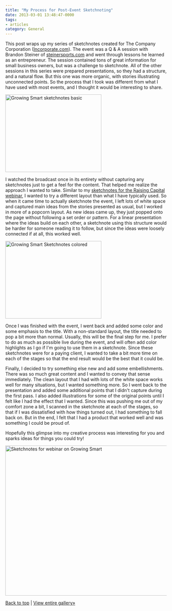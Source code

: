 ```yaml
---
title: "My Process for Post-Event Sketchnoting"
date: 2013-03-01 13:48:47-0000
tags:
- articles
category: General
---
```


This post wraps up my series of sketchnotes created for The Company Corporation (<a href="http://www.incorporate.com" title="The Company Corporation">Incorporate.com</a>). The event was a Q &amp; A session with Brandon Steiner of <a href="http://www.steinersports.com/" title="Steiner Sports" target="_blank">steinersports.com</a> and went through lessons he learned as an entrepreneur. The session contained tons of great information for small business owners, but was a challenge to sketchnote. All of the other sessions in this series were prepared presentations, so they had a structure, and a natural flow. But this one was more organic, with stories illustrating unconnected points. So the process that I took was different from what I have used with most events, and I thought it would be interesting to share.

<a href="http://benjaminsnorris.files.wordpress.com/2013/02/steiner-sketchnotes-basic.jpg"><img src="http://benjaminsnorris.files.wordpress.com/2013/02/steiner-sketchnotes-basic.jpg?w=300" alt="Growing Smart sketchnotes basic" width="300" height="242" class="alignright size-medium wp-image-974" /></a>

I watched the broadcast once in its entirety without capturing any sketchnotes just to get a feel for the content. That helped me realize the approach I wanted to take. Similar to my <a href="http://../2013/02/28/sketchnotes-for-webinar-on-raising-capital/" title="Sketchnotes for Webinar on Raising&nbsp;Capital" target="_blank">sketchnotes for the Raising Capital webinar</a>, I wanted to try a different layout than what I have typically used. So when it came time to actually sketchnote the event, I left lots of white space and captured main ideas from the stories presented as usual, but I worked in more of a popcorn layout. As new ideas came up, they just popped onto the page without following a set order or pattern. For a linear presentation where the ideas build on each other, a sketchnote using this structure would be harder for someone reading it to follow, but since the ideas were loosely connected if at all, this worked well.

<a href="http://benjaminsnorris.files.wordpress.com/2013/02/steiner-sketchnotes-colored.jpg"><img src="http://benjaminsnorris.files.wordpress.com/2013/02/steiner-sketchnotes-colored.jpg?w=300" alt="Growing Smart Sketchnotes colored" width="300" height="242" class="alignright size-medium wp-image-975" /></a>

Once I was finished with the event, I went back and added some color and some emphasis to the title. With a non-standard layout, the title needed to pop a bit more than normal. Usually, this will be the final step for me. I prefer to do as much as possible live during the event, and will often add color highlights as I go if I'm going to use them in a sketchnote. Since these sketchnotes were for a paying client, I wanted to take a bit more time on each of the stages so that the end result would be the best that it could be.

Finally, I decided to try something else new and add some embellishments. There was so much great content and I wanted to convey that sense immediately. The clean layout that I had with lots of the white space works well for many situations, but I wanted something more. So I went back to the presentation and added some additional points that I didn't capture during the first pass. I also added illustrations for some of the original points until I felt like I had the effect that I wanted. Since this was pushing me out of my comfort zone a bit, I scanned in the sketchnote at each of the stages, so that if I was dissatisfied with how things turned out, I had something to fall back on. But in the end, I felt that I had a product that worked well and was something I could be proud of. 

Hopefully this glimpse into my creative process was interesting for you and sparks ideas for things you could try!

<a href="http://benjaminsnorris.files.wordpress.com/2013/02/steiner-sketchnotes.jpg"><img src="http://benjaminsnorris.files.wordpress.com/2013/02/steiner-sketchnotes.jpg?w=580" alt="Sketchnotes for webinar on Growing Smart" width="580" height="468" class="alignnone size-large wp-image-973" /></a>

<a href="#top">Back to top</a>&nbsp;|&nbsp;<a title="Sketchnotes&nbsp;Gallery" href="http://benjaminsnorris.wordpress.com/sketchnotes/sketchnotes-gallery/">View entire gallery»</a>
